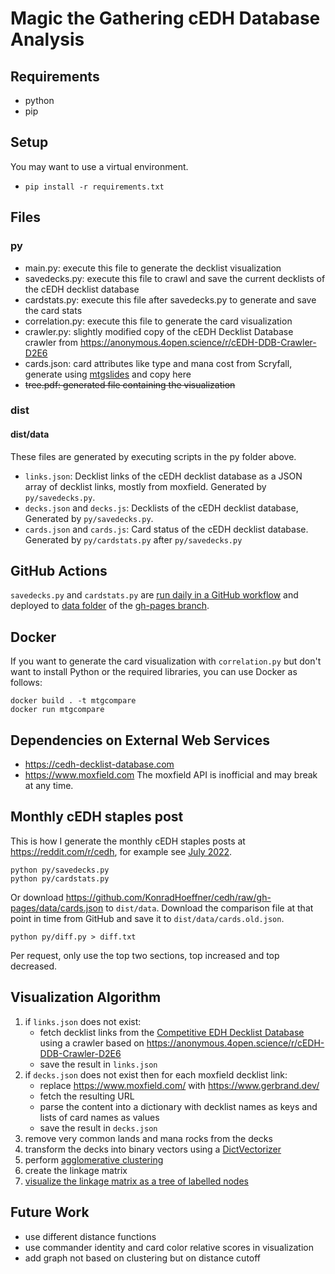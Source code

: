 # Magic the Gathering cEDH Database Analysis

## Requirements

* python
* pip

## Setup
You may want to use a virtual environment.

* `pip install -r requirements.txt`

## Files

### py
* main.py: execute this file to generate the decklist visualization
* savedecks.py: execute this file to crawl and save the current decklists of the cEDH decklist database
* cardstats.py: execute this file after savedecks.py to generate and save the card stats
* correlation.py: execute this file to generate the card visualization
* crawler.py: slightly modified copy of the cEDH Decklist Database crawler from <https://anonymous.4open.science/r/cEDH-DDB-Crawler-D2E6>
* cards.json: card attributes like type and mana cost from Scryfall, generate using [mtgslides](https://github.com/konradHoeffner/mtgslides) and copy here
* <s>tree.pdf: generated file containing the visualization</s>

### dist
#### dist/data
These files are generated by executing scripts in the py folder above.

* `links.json`: Decklist links of the cEDH decklist database as a JSON array of decklist links, mostly from moxfield. Generated by `py/savedecks.py`.
* `decks.json` and `decks.js`: Decklists of the cEDH decklist database, Generated by `py/savedecks.py`.
* `cards.json` and `cards.js`: Card status of the cEDH decklist database. Generated by `py/cardstats.py` after `py/savedecks.py`

## GitHub Actions
`savedecks.py` and `cardstats.py` are [run daily in a GitHub workflow](https://github.com/KonradHoeffner/cedh/blob/master/.github/workflows/build.yml) and deployed to [data folder](https://github.com/KonradHoeffner/cedh/tree/gh-pages/data) of the [gh-pages branch](https://github.com/konradhoeffner/cedh/tree/gh-pages).

## Docker
If you want to generate the card visualization with `correlation.py` but don't want to install Python or the required libraries, you can use Docker as follows:

    docker build . -t mtgcompare
    docker run mtgcompare

## Dependencies on External Web Services

* <https://cedh-decklist-database.com>
* <https://www.moxfield.com> The moxfield API is inofficial and may break at any time.

## Monthly cEDH staples post 

This is how I generate the monthly cEDH staples posts at <https://reddit.com/r/cedh>, for example see [July 2022](https://www.reddit.com/r/CompetitiveEDH/comments/vowkns/july_2022_cedh_staples/).

	python py/savedecks.py
    python py/cardstats.py

Or download <https://github.com/KonradHoeffner/cedh/raw/gh-pages/data/cards.json> to `dist/data`.
Download the comparison file at that point in time from GitHub and save it to `dist/data/cards.old.json`.

    python py/diff.py > diff.txt

Per request, only use the top two sections, top increased and top decreased.

## Visualization Algorithm

1. if `links.json` does not exist:
	* fetch decklist links from the [Competitive EDH Decklist Database](https://cedh-decklist-database.com/) using a crawler based on <https://anonymous.4open.science/r/cEDH-DDB-Crawler-D2E6>
	* save the result in `links.json`
2. if `decks.json` does not exist then for each moxfield decklist link:
	* replace <https://www.moxfield.com/> with <https://www.gerbrand.dev/>
	* fetch the resulting URL
	* parse the content into a dictionary with decklist names as keys and lists of card names as values
	* save the result in `decks.json`
3. remove very common lands and mana rocks from the decks
4. transform the decks into binary vectors using a [DictVectorizer](https://scikit-learn.org/stable/modules/generated/sklearn.feature_extraction.DictVectorizer.html)
5. perform [agglomerative clustering](https://scikit-learn.org/stable/modules/generated/sklearn.cluster.AgglomerativeClustering.html)
6. create the linkage matrix
7. [visualize the linkage matrix as a tree of labelled nodes](https://datascience.stackexchange.com/questions/101854/how-to-visualize-a-hierarchical-clustering-as-a-tree-of-labelled-nodes-in-python)


## Future Work

* use different distance functions
* use commander identity and card color relative scores in visualization
* add graph not based on clustering but on distance cutoff
